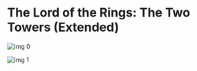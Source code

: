 # The Lord of the Rings: The Two Towers (Extended)

![img 0](https://i.imgur.com/2D6TYsU.jpg)

![img 1](https://i.imgur.com/xP7mQ3h.png)


